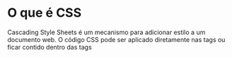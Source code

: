 # O que é CSS
Cascading Style Sheets é um mecanismo para adicionar estilo a um documento web. O código CSS pode ser aplicado diretamente nas tags ou ficar contido dentro das tags <style>'Também é possível, em vez de colocar a formatação dentro do documento, criar um link para um arquivo CSS que contém os estilos.

	
	body {
		background-color: green;
	}
	
	.classe-definida {
		font-size: 10px;
		text-decoration: none;
	}